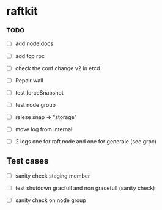 # raftkit

### TODO 
- [ ] add node docs 
- [ ] add tcp rpc 
- [ ] check the conf change v2 in etcd
- [ ] Repair wall 
- [ ] test forceSnapshot
- [ ] test node group 
- [ ] relese snap -> "storage"
- [ ] move log from internal 
- [ ] 2 logs one for raft node and one for generale (see grpc)


## Test cases 
- [ ] sanity check staging member 
- [ ] test shutdown gracfull and non gracefull (sanity check)
- [ ] sanity check on node group 





